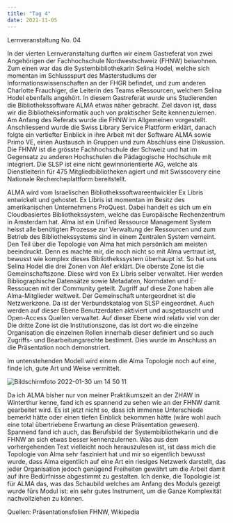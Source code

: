 ```yaml
---
title: "Tag 4"
date: 2021-11-05
---
```


Lernveranstaltung No. 04

In der vierten Lernveranstaltung durften wir einem Gastreferat von zwei Angehörigen der Fachhochschule Nordwestschweiz (FHNW) beiwohnen. Zum einen war das die Systembibliothekarin Selina Hodel, welche sich momentan im Schlussspurt des Masterstudiums der Informationswissenschaften an der FHGR befindet, und zum anderen Charlotte Frauchiger, die Leiterin des Teams eRessourcen, welchem Selina Hodel ebenfalls angehört. 
In diesem Gastreferat wurde uns Studierenden die Bibliothekssoftware ALMA etwas näher gebracht. Ziel davon ist, dass wir die Bibliotheksinformatik auch von praktischer Seite kennenzulernen. Am Anfang des Referats wurde die FHNW im Allgemeinen vorgestellt. Anschliessend wurde die Swiss Library Service Plattform erklärt, danach folgte ein vertiefter Einblick in ihre Arbeit mit der Software ALMA sowie Primo VE, einen Austausch in Gruppen und zum Abschluss eine Diskussion. Die FHNW ist die grösste Fachhochschule der Schweiz und hat im Gegensatz zu anderen Hochschulen die Pädagogische Hochschule mit integriert. Die SLSP ist eine nicht gewinnorientierte AG, welche als Dienstleiterin für 475 Mitgliedbibliotheken agiert und mit Swisscovery eine Nationale Rechercheplattform bereitstellt.

ALMA wird vom Israelischen Bibliothekssoftwareentwickler Ex Libris entwickelt und gehostet. Ex Libris ist momentan im Besitz des amerikanischen Unternehmens ProQuest. Dabei handelt es sich um ein Cloudbasiertes Bibliothekssystem, welche das Europäische Rechenzentrum in Amsterdam hat. Alma ist ein Unified Ressource Management System heisst alle benötigten Prozesse zur Verwaltung der Ressourcen und zum Betrieb des Bibliothekssystems sind in einem Zentralen System verneint. Den Teil über die Topologie von Alma hat mich persönlich am meisten beeindruckt. Denn es machte mir, die noch nicht so mit Alma vertraut ist, bewusst wie komplex dieses Bibliothekssystem überhaupt ist. So hat uns Selina Hodel die drei Zonen von Alef erklärt. Die oberste Zone ist die Gemeinschaftszone. Diese wird von Ex Libris selber verwaltet. Hier werden Bibliographische Datensätze sowie Metadaten, Normdaten und E-Ressoucen mit der Community geteilt. Zugriff auf diese Zone haben alle Alma-Mitglieder weltweit. Der Gemeinschaft untergeordnet ist die Netzwerkzone. Da ist der Verbundskatalog von SLSP eingeordnet. Auch werden auf dieser Ebene Benutzerdaten aktiviert und ausgetauscht und Open-Access Quellen verwaltet. Auf dieser Ebene wird relativ viel von der Die dritte Zone ist die Institutionszone, das ist dort wo die einzelne Organisation die einzelnen Rollen innerhalb dieser definiert und so auch Zugriffs- und Bearbeitungsrechte bestimmt. Dies wurde im Anschluss an die Präsentation noch demonstriert.

Im untenstehenden Modell wird einem die Alma Topologie noch auf eine, finde ich, gute Art und Weise vermittelt. 

![Bildschirmfoto 2022-01-30 um 14 50 11](https://user-images.githubusercontent.com/91735645/151702607-e365cfb8-5ed4-4c4e-824c-5511e5fa6230.png)


Da ich ALMA bisher nur von meiner Praktikumszeit an der ZHAW in Winterthur kenne, fand ich es spannend zu sehen wie an der FHNW damit gearbeitet wird. Es ist jetzt nicht so, dass ich immense Unterschiede bemerkt hätte oder einen tiefen Einblick bekommen hätte (wäre wohl auch eine total übertriebene Erwartung an diese Präsentation gewesen). Spannend fand ich auch, das Berufsbild der Systembibliothekarin und die FHNW an sich etwas besser kennenzulernen. Was aus dem vorhergehenden Text vielleicht noch herauszulesen ist, ist dass mich die Topologie von Alma sehr fasziniert hat und mir so eigentlich bewusst wurde, dass Alma eigentlich auf eine Art ein riesiges Netzwerk darstellt, das jeder Organisation jedoch genügend Freiheiten gewährt um die Arbeit damit auf ihre Bedürfnisse abgestimmt zu gestalten. Ich denke, die Topologie ist für ALMA das, was das Schaubild welches am Anfang des Moduls gezeigt wurde fürs Modul ist: ein sehr gutes Instrument, um die Ganze Komplexität nachvollziehen zu können. 

Quellen: Präsentationsfolien FHNW, Wikipedia


